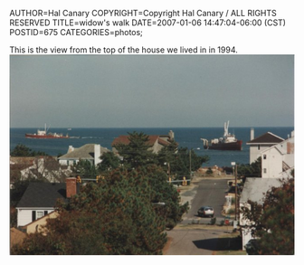 AUTHOR=Hal Canary
COPYRIGHT=Copyright Hal Canary / ALL RIGHTS RESERVED
TITLE=widow's walk
DATE=2007-01-06 14:47:04-06:00 (CST)
POSTID=675
CATEGORIES=photos;

This is the view from the top of the house we lived in in 1994.  
![view of beach](/photos/1994-top-of-house.jpg)
